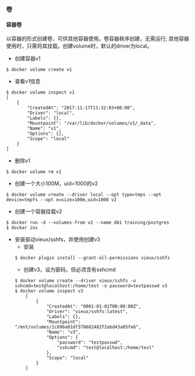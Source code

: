 ### 卷
#### 容器卷
以容器的形式创建卷，可供其他容器使用。卷容器秩序创建，无需运行; 其他容器使用时，只需将其挂载。创建volume时，默认的driver为local。

-   创建容器v1
```
$ docker volume create v1
```
-   查看v1信息
```
$ docker volume inspect v1 
[
    {
        "CreatedAt": "2017-11-17T11:32:03+08:00",
        "Driver": "local",
        "Labels": {},
        "Mountpoint": "/var/lib/docker/volumes/v1/_data",
        "Name": "v1",
        "Options": {},
        "Scope": "local"
    }
]
```
-   删除v1
```
$ docker volume rm v1
```
-   创建一个大小100M，uid=1000的v2
```
$ docker volume create --driver local --opt type=tmps --opt device=tmpfs --opt o=size=100m,uid=1000 v2
```
-   创建一个容器挂载v2
```
$ docker run -d --volumes-from v2 --name db1 training/postgres
$ docker ins
```

-   安装驱动vieux/sshfs，并使用创建v3
    -   安装
    ```
    $ docker plugin install --grant-all-permissions vieux/sshfs
    ```
    -   创建v3，设为密码，但必须含有sshcmd
    ```
    $ docker volume create --driver vieux/sshfs -o sshcmd=test@localhost:/home/test -o password=testpasswd v3
    $ docker volume inspect v3
        [
            {
                "CreatedAt": "0001-01-01T00:00:00Z",
                "Driver": "vieux/sshfs:latest",
                "Labels": {},
                "Mountpoint": "/mnt/volumes/1c896a81df378682482f2abd43a05fe6",
                "Name": "v3",
                "Options": {
                    "password": "testpasswd",
                    "sshcmd": "test@localhost:/home/test"
                },
                "Scope": "local"
            }
        ]    
    ```